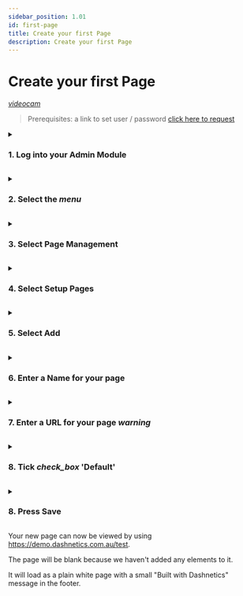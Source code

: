 ```yaml
---
sidebar_position: 1.01
id: first-page
title: Create your first Page
description: Create your first Page
---
```


# Create your first Page 
[<i className="material-icons-h1 end">videocam</i>](/vids/Dashnetics-addpage.mp4)

> Prerequisites: a link to set user / password [click here to request](mailto:help@Dashnetics.com.au)

<details>

<summary>

<h3 style={{ display: 'inline'}}>1.  Log into your Admin Module </h3>

</summary><p></p>

To access your admin site, simply type <h3 style={{ display: 'inline'}}>"admin."</h3> before your public url. 

eg: https://admin.demo.dashnetics.com.au


![img](/img/adminlogin-cfb3883e18efb80bf1eab39a6aba15ab.png)

</details>
<p></p>


<details>

<summary>

<h3 style={{ display: 'inline'}}>2.  Select the <span class="buttontext"> <i className="material-icons">menu</i></span>  </h3>

</summary><p></p>

![img](/img/adminmenu-e1ef5a93a900bdfb54c72920a5ce4ea0.png)

</details>
<p></p>



<details>

<summary>

<h3 style={{ display: 'inline'}}>3.  Select  <span class="buttontext"> Page Management </span> </h3>

</summary><p></p>

![img](/img/menu_page_management.png)

</details>
<p></p>



<details>

<summary>

<h3 style={{ display: 'inline'}}>4.  Select <span class="buttontext"> Setup Pages </span> </h3>

</summary><p></p>


![img](/img/menu_setup_pages.png)

</details>
<p></p>



<details>

<summary>

<h3 style={{ display: 'inline'}}>5.  Select <span class="buttontext"> Add </span> </h3>

</summary><p></p>

![img](/img/add_page.png)

</details>
<p></p>



<details>

<summary>

<h3 style={{ display: 'inline'}}>6.  Enter a Name for your page </h3>

</summary><p></p>

- For example, *"test"* 

Names can contain spaces or any characters

![img](/img/edit-form_Name.png)

</details>
<p></p>



<details>

<summary>

<h3 style={{ display: 'inline'}}>7.  Enter a URL for your page  <span style={{color:'red'}}><i className="material-icons">warning</i></span></h3> 

</summary><p></p>

For example, *"test"*

:::danger WARNING!  

When creating a  URL do NOT include unsafe or special characters
:::

[Click Here for more information and Special Characters](terminology)

![img](/img/edit-form_addurl.png)

</details>
<p></p>



<details>

<summary>

<h3 style={{ display: 'inline'}}>8. Tick <i className="material-icons grey">check_box</i> 'Default' </h3>

</summary><p></p>

If this is the 

- FIRST PAGE or
- LANDING PAGE or
- HOME PAGE

Be sure to check 'Default', this will direct all traffic to this page by default.

ie: "test" page set as default can be accessed by:

https://demo.dashnetics.com.au/  or https://demo.dashnetics.com.au/test

Leaving 'Default' unticked means you will need to add the page URI to the address in the browser or add it to a menu to access it.

ie: "test" page not set as default can only be accessed by:

https://demo.dashnetics.com.au/test

![img](/img/set_default.png)

</details>
<p></p>



<details>

<summary>

<h3 style={{ display: 'inline'}}>8.  Press <span class="buttontext"> Save </span> </h3>

</summary><p></p>

![img](/img/save_page.png)

</details>
<p></p>




Your new page can now be viewed by using https://demo.dashnetics.com.au/test. 

The page will be blank because we haven't added any elements to it.

It will load as a plain white page with a small "Built with Dashnetics" message in the footer.







